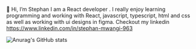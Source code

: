  👋 Hi,
  I’m Stephan I am a React developer . I really enjoy learning programming and working with React, javascript, typescript, html and css as well as working with ui designs in figma. Checkout my linkedin https://www.linkedin.com/in/stephan-mwangi-963
  
  ![Anurag's GitHub stats](https://github-readme-stats.vercel.app/api?username=stephanjosh&theme=dark&show_icons=true)

